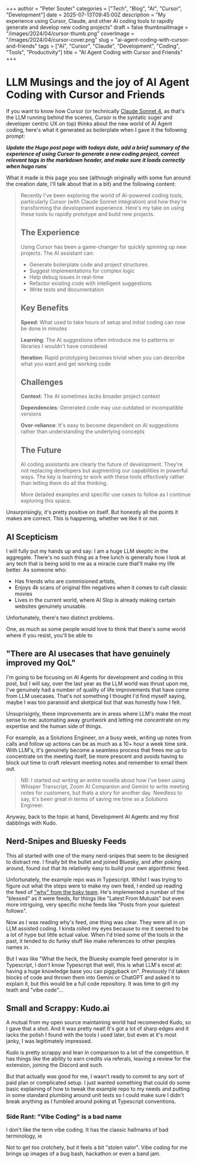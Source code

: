 +++
author = "Peter Souter"
categories = ["Tech", "Blog", "AI", "Cursor", "Development"]
date = 2025-07-13T09:45:00Z
description = "My experience using Cursor, Claude, and other AI coding tools to rapidly generate and develop new coding projects"
draft = false
thumbnailImage = "/images/2024/04/cursor-thumb.png"
coverImage = "/images/2024/04/cursor-cover.png"
slug = "ai-agent-coding-with-cursor-and-friends"
tags = ["AI", "Cursor", "Claude", "Development", "Coding", "Tools", "Productivity"]
title = "AI Agent Coding with Cursor and Friends"
+++

# LLM Musings and the joy of AI Agent Coding with Cursor and Friends

If you want to know how Cursor (or technically [Claude Sonnet 4](https://www.anthropic.com/claude/sonnet), as that's the LLM running behind the scenes, Cursor is the syntatic suger and developer centric UX on top) thinks about the new world of AI Agent coding, here's what it generated as boilerplate when I gave it the following prompt:

***Update the Hugo post page with todays date, add a brief summary of the experience of using Cursor to generate a new coding project, correct relevant tags in the markdown header, and make sure it loads correctly when hugo runs***`

What it made is this page you see (although originally with some fun around the creation date, I'll talk about that in a bit) and the following content:

> Recently I've been exploring the world of AI-powered coding tools, particularly Cursor (with Claude Sonnet integration) and how they're transforming the development experience. Here's my take on using these tools to rapidly prototype and build new projects.
> 
> ## The Experience
> 
> Using Cursor has been a game-changer for quickly spinning up new projects. The AI assistant can:
> 
> - Generate boilerplate code and project structures
> - Suggest implementations for complex logic
> - Help debug issues in real-time
> - Refactor existing code with intelligent suggestions
> - Write tests and documentation
> 
> ## Key Benefits
> 
> **Speed**: What used to take hours of setup and initial coding can now be done in minutes
> 
> **Learning**: The AI suggestions often introduce me to patterns or libraries I wouldn't have considered
> 
> **Iteration**: Rapid prototyping becomes trivial when you can describe what you want and get working code
> 
> ## Challenges
> 
> **Context**: The AI sometimes lacks broader project context
> 
> **Dependencies**: Generated code may use outdated or incompatible versions
> 
> **Over-reliance**: It's easy to become dependent on AI suggestions rather than understanding the underlying concepts
> 
> ## The Future
> 
> AI coding assistants are clearly the future of development. They're not replacing developers but augmenting our capabilities in powerful ways. The key is learning to work *with* these tools effectively rather than letting them do all the thinking.
> 
> More detailed examples and specific use cases to follow as I continue exploring this space.

Unsurprisingly, it's pretty positive on itself. But honestly all the points it makes are correct. This is happening, whether we like it or not.

## AI Scepticism

I will fully put my hands up and say: I am a huge LLM skeptic in the aggregate. There's no such thing as a free lunch is generally how I look at any tech that is being sold to me as a miracle cure that'll make my life better. As someone who:

* Has friends who are commisioned artists, 
* Enjoys 4k scans of original film negatives when it comes to cult classic movies
* Lives in the current world, where AI Slop is already making certain websites genuinely unusable. 

Unfortunately, there's two distinct problems. 

One, as much as some people would love to think that there's some world where if you resist, you'll be able to 

## "There are AI usecases that have genuinely improved my QoL"

I'm going to be focusing on AI Agents for development and coding in this post, but I will say, over the last year as the LLM world was thrust upon me, I've genuinely had a number of quality of life improvements that have come from LLM usecases. That's not something I thought I'd find myself saying, maybe I was too paranoid and sketpical but that was honestly how I felt. 

Unsuprisignly, these improvements are in areas where LLM's make the most sense to me: automating away gruntwork and letting me concentrate on my expertise and the human side of things. 

For example, as a Solutions Engineer, on a busy week, writing up notes from calls and follow up actions can be as much as a 10+ hour a week time sink. With LLM's, it's genuinely become a seamless process that frees me up to concentrate on the meeting itself, be more prescent and avoids having to block out time to craft relevant meeting notes and remember to email them out. 

> NB: I started out writing an entire novella about how I've been using Whisper Transcript, Zoom AI Companion and Gemini to write meeting notes for customers, but thats a story for another day. Needless to say, it's been great in terms of saving me time as a Solutions Engineer.    
 
Anyway, back to the topic at hand, Development AI Agents and my first dabblings with Kudo. 

## Nerd-Snipes and Bluesky Feeds

This all started with one of the many nerd-snipes that seem to be designed to distract me. I finally bit the bullet and joined Bluesky, and after poking around, found out that its relatively easy to build your own algorithmic feed. 

Unfortunately, the example repo was in Typescript. Whilst I was trying to figure out what the steps were to make my own feed, I ended up reading the feed of ["why" from the bsky team](https://bsky.app/profile/why.bsky.team). He's implemented a number of the "blessed" as it were feeds, for things like "Latest From Mutuals" but even more intriguing, very specific niche feeds like "Posts from your quietest follows".

Now as I was reading why's feed, one thing was clear. They were all in on LLM assisted coding. I kinda rolled my eyes because to me it seemed to be a lot of hype but little actual value. When I'd tried some of the tools in the past, it tended to do funky stuff like make references to other peoples names in.

But I was like "What the heck, the Bluesky example feed generator is in Typescript, I don't know Typescript that well, this is what LLM's excel at: having a huge knowledge base you can piggyback on". Previously I'd taken blocks of code and thrown them into Gemini or ChatGPT and asked it to explain it, but this would be a full code repository. It was time to grit my teath and "vibe code"...


## Small and Scrappy: Kudo.ai 

A mutual from my open source maintaining world had recomended Kudo, so I gave that a shot. And it was pretty neat! It's got a lot of sharp edges and it lacks the polish I found with the tools I used later, but even at it's most janky, I was legitimately impressed. 

Kudo is pretty scrappy and lean in comparison to a lot of the competition. It has things like the ability to earn credits via referals, leaving a review for the extension, joining the Discord and such. 

But that actually was good for me, I wasn't ready to commit to any sort of paid plan or complicated setup. I just wanted something that could do some basic explaining of how to tweak the example repo to my needs and putting in some standard plumbing around unit tests so I could make sure I didn't break anything as I fumbled around poking at Typescript conventions.

### Side Rant: "Vibe Coding" is a bad name

I don't like the term vibe coding. It has the classic hallmarks of bad terminology, ie 

Not to get too crotchety, but it feels a bit "stolen valor". Vibe coding for me brings up images of a bug bash, hackathon or even a band jam. 


